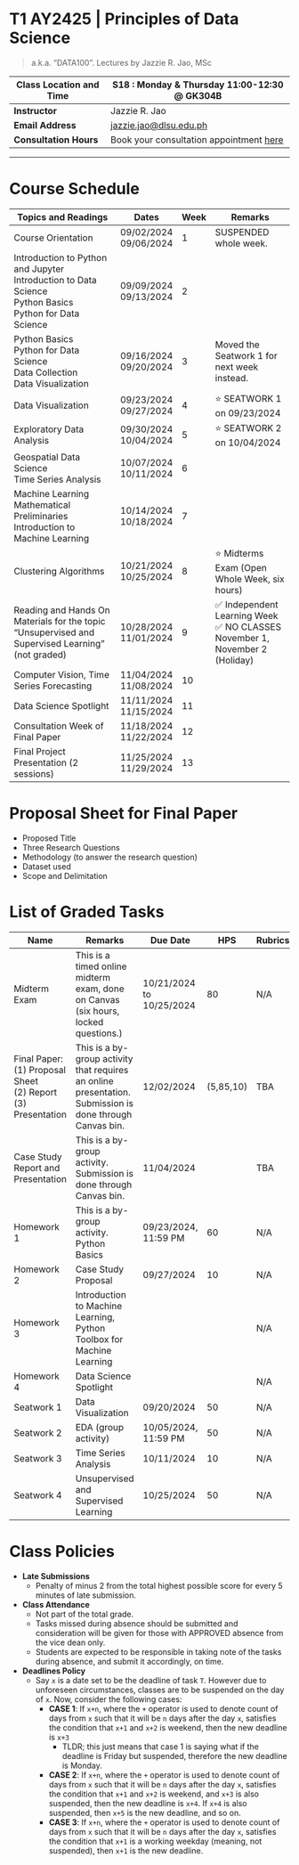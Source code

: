 # T1 AY2425 | Principles of Data Science 
> a.k.a. “DATA100”. Lectures by Jazzie R. Jao, MSc

| **Class Location and Time** | S18 : Monday & Thursday 11:00-12:30 @ GK304B                                             |
| --------------------------- | ---------------------------------------------------------------------------------------- |
| **Instructor**              | Jazzie R. Jao                                                                            |
| **Email Address**           | [jazzie.jao@dlsu.edu.ph](mailto:johnsmith@university.edu)                                |
| **Consultation Hours**      | Book your consultation appointment [here](https://calendar.app.google/BSfuLQgPpSadJ2or9) |

---

# **Course Schedule**

| **Topics and Readings**                                                                                            | **Dates**                  | **Week** | **Remarks**                                                                   |
| ------------------------------------------------------------------------------------------------------------------ | -------------------------- | -------- | ----------------------------------------------------------------------------- |
| Course Orientation                                                                                                 | 09/02/2024  <br>09/06/2024 | 1        | SUSPENDED whole week.                                                         |
| Introduction to Python and Jupyter  <br>Introduction to Data Science<br>Python Basics  <br>Python for Data Science | 09/09/2024  <br>09/13/2024 | 2        |                                                                               |
| Python Basics  <br>Python for Data Science<br>Data Collection<br>Data Visualization                                | 09/16/2024  <br>09/20/2024 | 3        | Moved the Seatwork 1 for next week instead.                                   |
| Data Visualization  <br>                                                                                           | 09/23/2024  <br>09/27/2024 | 4        | ⭐️ SEATWORK 1 on 09/23/2024                                                   |
| Exploratory Data Analysis  <br>                                                                                    | 09/30/2024  <br>10/04/2024 | 5        | ⭐️ SEATWORK 2 on 10/04/2024                                                   |
| Geospatial Data Science<br>Time Series Analysis                                                                    | 10/07/2024  <br>10/11/2024 | 6        |                                                                               |
| Machine Learning Mathematical Preliminaries<br>Introduction to Machine Learning                                    | 10/14/2024  <br>10/18/2024 | 7        |                                                                               |
| Clustering Algorithms                                                                                              | 10/21/2024  <br>10/25/2024 | 8        | ⭐️ Midterms Exam (Open Whole Week, six hours)                                 |
| Reading and Hands On Materials for the topic “Unsupervised and Supervised Learning” (not graded)                   | 10/28/2024  <br>11/01/2024 | 9        | ✅ Independent Learning Week <br>✅ NO CLASSES November 1, November 2 (Holiday) |
| Computer Vision, Time Series Forecasting                                                                           | 11/04/2024  <br>11/08/2024 | 10       |                                                                               |
| Data Science Spotlight                                                                                             | 11/11/2024  <br>11/15/2024 | 11       |                                                                               |
| Consultation Week of Final Paper                                                                                   | 11/18/2024  <br>11/22/2024 | 12       |                                                                               |
| Final Project Presentation (2 sessions)                                                                            | 11/25/2024  <br>11/29/2024 | 13       |                                                                               |

# Proposal Sheet for Final Paper
- Proposed Title
- Three Research Questions
- Methodology (to answer the research question)
- Dataset used
- Scope and Delimitation

# **List of Graded Tasks**

| **Name**                                                             | **Remarks**                                                                                              | **Due Date**                   | **HPS**   | **Rubrics** |
| -------------------------------------------------------------------- | -------------------------------------------------------------------------------------------------------- | ------------------------------ | --------- | ----------- |
| Midterm Exam                                                         | This is a timed online midterm exam, done on Canvas (six hours, locked questions.)                       | 10/21/2024 to   <br>10/25/2024 | 80        | N/A         |
| Final Paper:<br>(1) Proposal Sheet<br>(2) Report<br>(3) Presentation | This is a by-group activity that requires an online presentation. Submission is done through Canvas bin. | 12/02/2024                     | (5,85,10) | TBA         |
| Case Study Report and Presentation                                   | This is a by-group activity. Submission is done through Canvas bin.                                      | 11/04/2024                     |           | TBA         |
| Homework 1                                                           | This is a by-group activity. Python Basics                                                               | 09/23/2024, 11:59 PM           | 60        | N/A         |
| Homework 2                                                           | Case Study Proposal                                                                                      | 09/27/2024                     | 10        | N/A         |
| Homework 3                                                           | Introduction to Machine Learning, Python Toolbox for Machine Learning                                    |                                |           | N/A         |
| Homework 4                                                           | Data Science Spotlight                                                                                   |                                |           | N/A         |
| Seatwork 1                                                           | Data Visualization                                                                                       | 09/20/2024                     | 50        | N/A         |
| Seatwork 2                                                           | EDA (group activity)                                                                                     | 10/05/2024, 11:59 PM           | 50        | N/A         |
| Seatwork 3                                                           | Time Series Analysis                                                                                     | 10/11/2024                     | 10        | N/A         |
| Seatwork 4                                                           | Unsupervised and Supervised Learning                                                                     | 10/25/2024                     | 50        | N/A         |

# Class Policies

- **Late Submissions**
	- Penalty of minus 2 from the total highest possible score for every 5 minutes of late submission.
- **Class Attendance**
	- Not part of the total grade.
	- Tasks missed during absence should be submitted and consideration will be given for those with APPROVED absence from the vice dean only.
	- Students are expected to be responsible in taking note of the tasks during absence, and submit it accordingly, on time.
- **Deadlines Policy**
	- Say `x` is a date set to be the deadline of task `T`. However due to unforeseen circumstances, classes are to be suspended on the day of `x`. Now, consider the following cases:
		- **CASE 1**: If `x+n`, where the `+` operator is used to denote count of days from `x` such that it will be `n` days after the day `x`, satisfies the condition that `x+1` and `x+2` is weekend, then the new deadline is `x+3`
			- TLDR; this just means that case 1 is saying what if the deadline is Friday but suspended, therefore the new deadline is Monday. 
		- **CASE 2**: If `x+n`, where the `+` operator is used to denote count of days from `x` such that it will be `n` days after the day `x`, satisfies the condition that `x+1` and `x+2` is weekend, and `x+3` is also suspended, then the new deadline is `x+4`. If `x+4` is also suspended, then `x+5` is the new deadline, and so on.
		- **CASE 3**: If `x+n`, where the `+` operator is used to denote count of days from `x` such that it will be `n` days after the day `x`, satisfies the condition that `x+1` is a working weekday (meaning, not suspended), then `x+1` is the new deadline.
